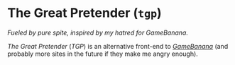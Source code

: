 # The Great Pretender (`tgp`)
_Fueled by pure spite, inspired by my hatred for GameBanana._

_The Great Pretender_ (_TGP_) is an alternative front-end to [_GameBanana_](https://gamebanana.com/) (and probably more sites in the future if they make me angry enough).
